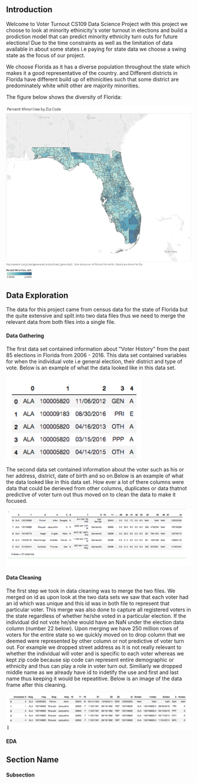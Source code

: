 ## Introduction

Welcome to Voter Turnout CS109 Data Science Project with this project we choose to look at minority ethinicity's voter turnout in elections and build a prodiction model that can predict minority ethnicity turn outs for future elections! Due to the time constraints as well as the limitation of data available in about some states i.e paying for state data we choose a swing state as the focus of our project. 

We choose Florida as it has a diverse population throughout the state which makes it a good representative of the country. and Different districts in Florida have different build up of ethinicities such that some district are predominately white whilt other are majority minorities. 

The figure below shows the diversity of Florida:

![](FloridaMinority.jpg)

## Data Exploration

The data for this project came from census data for the state of Florida but the quite extensive and spilt into two data files thus we need to merge the relevant data from both files into a single file. 

#### Data Gathering

The first data set contained information about "Voter History" from the past 85 elections in Florida from 2006 - 2016. This data set contained variables for when the individual vote i.e general election, their district and type of vote. Below is an example of what the data looked like in this data set. 

![](VoterHistoryDS.png)

The second data set contained information about the voter such as his or her address, district, date of birth and so on.Below is an example of what the data looked like in this data set. How ever a lot of there columns were data that could be derieved from other columns, duplicates or data thatnot predictive of voter turn out thus moved on to clean the data to make it focused.

![](VoterRegDS.png)

#### Data Cleaning

The first step we took in data cleaning was to merge the two files. We merged on id as upon look at the two data sets we saw that each voter had an id which was unique and this id was in both file to represent that particular voter. This merge was also done to capture all registered voters in the state regardless of whether he/she voted in a particular election. If the individual did not vote he/she would have an NaN under the election data column (number 22 below). Upon merging we have 250 million rows of voters for the entire state so we quickly moved on to drop column that we deemed were represented by other column or not predictive of voter turn out. For example we dropped street address as it is not really relevant to whether the individual will voter and is specific to each voter whereas we kept zip code because sip code can represent entire demographic or ethnicity and thus can play a role in voter turn out. Similiarly we dropped middle name as we already have id to indetify the use and first and last name thus keeping it would be repeatitive. Below is an image of the data frame after this cleaning.

![](Clean1.png)


#### EDA

## Section Name
#### Subsection
